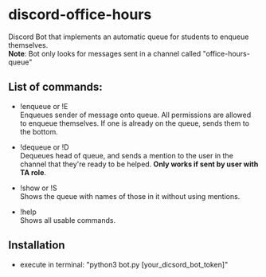 # discord-office-hours
Discord Bot that implements an automatic queue for students to enqueue themselves.
<br>**Note**: Bot only looks for messages sent in a channel called "office-hours-queue"

## List of commands: 
* !enqueue or !E 
  <br> Enqueues sender of message onto queue. All permissions are allowed to enqueue themselves. If one is already on the queue, sends them to the bottom.
  
* !dequeue or !D
  <br> Dequeues head of queue, and sends a mention to the user in the channel that they're ready to be helped. **Only works if sent by user with TA role**.
  
* !show or !S
  <br> Shows the queue with names of those in it without using mentions. 

* !help
  <br> Shows all usable commands.

## Installation 
*  execute in terminal: "python3 bot.py [your_dicsord_bot_token]" 
